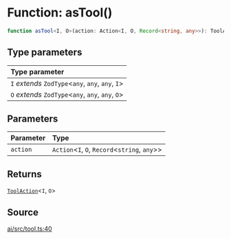 # Function: asTool()

```ts
function asTool<I, O>(action: Action<I, O, Record<string, any>>): ToolAction<I, O>
```

## Type parameters

| Type parameter |
| :------ |
| `I` *extends* `ZodType`\<`any`, `any`, `any`, `I`\> |
| `O` *extends* `ZodType`\<`any`, `any`, `any`, `O`\> |

## Parameters

| Parameter | Type |
| :------ | :------ |
| `action` | `Action`\<`I`, `O`, `Record`\<`string`, `any`\>\> |

## Returns

[`ToolAction`](../type-aliases/ToolAction.md)\<`I`, `O`\>

## Source

[ai/src/tool.ts:40](https://github.com/firebase/genkit/blob/9cb10ef63dd6659f1a31ffd2367b7efa8acc10e5/js/ai/src/tool.ts#L40)
